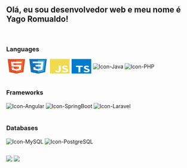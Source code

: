 ## Olá, eu sou desenvolvedor web e meu nome é Yago Romualdo!

<div style="display: inline_block"><br>
  <h3>Languages</h3>
  <img align="center" alt="Icon-HTML" height="40" width="54" src="https://raw.githubusercontent.com/devicons/devicon/master/icons/html5/html5-original.svg">
  <img align="center" alt="Icon-CSS" height="40" width="54" src="https://raw.githubusercontent.com/devicons/devicon/master/icons/css3/css3-original.svg">
  <img align="center" alt="Icon-JS" height="40" width="54" src="https://raw.githubusercontent.com/devicons/devicon/master/icons/javascript/javascript-plain.svg">
  <img align="center" alt="Icon-TS" height="40" width="54" src="https://raw.githubusercontent.com/devicons/devicon/master/icons/typescript/typescript-plain.svg">
  <img align="center" alt="Icon-Java" height="40" width="54" src="https://cdn.jsdelivr.net/gh/devicons/devicon/icons/java/java-original.svg">
  <img align="center" alt="Icon-PHP" height="40" width="54" src="https://cdn.jsdelivr.net/gh/devicons/devicon/icons/php/php-plain.svg">
    <br><br>
  <h3>Frameworks</h3>
  <img align="center" alt="Icon-Angular" height="50" width="65" src="https://upload.wikimedia.org/wikipedia/commons/c/cf/Angular_full_color_logo.svg">
  <img align="center" alt="Icon-SpringBoot" height="40" width="54" src="https://cdn.jsdelivr.net/gh/devicons/devicon/icons/spring/spring-original.svg">
  <img align="center" alt="Icon-Laravel" height="40" width="54" src="https://cdn.worldvectorlogo.com/logos/laravel-2.svg">
    <br><br>
  <h3>Databases</h3>
  <img align="center" alt="Icon-MySQL" height="40" width="54" src="https://cdn.jsdelivr.net/gh/devicons/devicon/icons/mysql/mysql-original.svg">
  <img align="center" alt="Icon-PostgreSQL" height="40" width="54" src="https://cdn.jsdelivr.net/gh/devicons/devicon/icons/postgresql/postgresql-original.svg">
</div>
  
  ##
 
<div> 
  <a href="https://www.instagram.com/yagoromualdo_/" target="_blank"><img src="https://img.shields.io/badge/-Instagram-%23E4405F?style=for-the-badge&logo=instagram&logoColor=white" target="_blank"></a>
  <a href="https://www.linkedin.com/in/yago-romualdo-a26363209/" target="_blank"><img src="https://img.shields.io/badge/-LinkedIn-%230077B5?style=for-the-badge&logo=linkedin&logoColor=white" target="_blank"></a> 
 
<!--   ![Snake animation](https://github.com/rafaballerini/rafaballerini/blob/output/github-contribution-grid-snake.svg) -->
 
</div>
